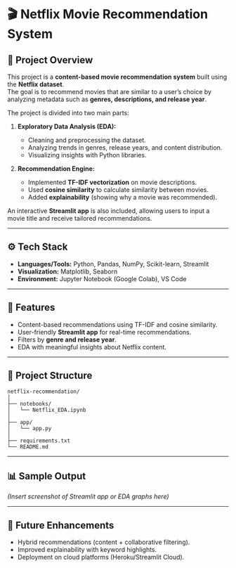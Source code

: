 # 🎬 Netflix Movie Recommendation System  

## 📌 Project Overview  
This project is a **content-based movie recommendation system** built using the **Netflix dataset**.  
The goal is to recommend movies that are similar to a user’s choice by analyzing metadata such as **genres, descriptions, and release year**.  

The project is divided into two main parts:  
1. **Exploratory Data Analysis (EDA):**  
   - Cleaning and preprocessing the dataset.  
   - Analyzing trends in genres, release years, and content distribution.  
   - Visualizing insights with Python libraries.  

2. **Recommendation Engine:**  
   - Implemented **TF-IDF vectorization** on movie descriptions.  
   - Used **cosine similarity** to calculate similarity between movies.    
   - Added **explainability** (showing why a movie was recommended).  

An interactive **Streamlit app** is also included, allowing users to input a movie title and receive tailored recommendations.  

---

## ⚙️ Tech Stack  
- **Languages/Tools:** Python, Pandas, NumPy, Scikit-learn, Streamlit  
- **Visualization:** Matplotlib, Seaborn  
- **Environment:** Jupyter Notebook (Google Colab), VS Code  

---

## 🚀 Features  
- Content-based recommendations using TF-IDF and cosine similarity.  
- User-friendly **Streamlit app** for real-time recommendations.  
- Filters by **genre and release year**.  
- EDA with meaningful insights about Netflix content.  

---

## 📂 Project Structure  
```
netflix-recommendation/
│
├── notebooks/
│   └── Netflix_EDA.ipynb
│
├── app/
│   └── app.py
│
├── requirements.txt
└── README.md
```  

---

## 📊 Sample Output  
*(Insert screenshot of Streamlit app or EDA graphs here)*  

---

## 🔮 Future Enhancements  
- Hybrid recommendations (content + collaborative filtering).  
- Improved explainability with keyword highlights.  
- Deployment on cloud platforms (Heroku/Streamlit Cloud).  
